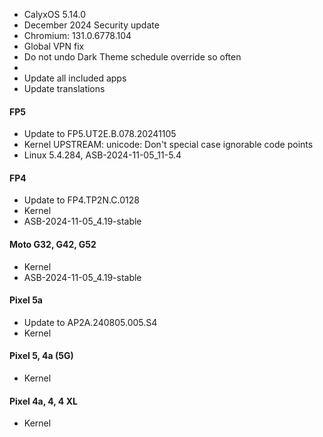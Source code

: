 * CalyxOS 5.14.0
* December 2024 Security update
* Chromium: 131.0.6778.104
* Global VPN fix
* Do not undo Dark Theme schedule override so often
* 
* Update all included apps
* Update translations

#### FP5
* Update to FP5.UT2E.B.078.20241105
* Kernel UPSTREAM: unicode: Don't special case ignorable code points
* Linux 5.4.284, ASB-2024-11-05_11-5.4

#### FP4
* Update to FP4.TP2N.C.0128
* Kernel 
* ASB-2024-11-05_4.19-stable

#### Moto G32, G42, G52
* Kernel
* ASB-2024-11-05_4.19-stable

#### Pixel 5a
* Update to AP2A.240805.005.S4
* Kernel

#### Pixel 5, 4a (5G)
* Kernel

#### Pixel 4a, 4, 4 XL
* Kernel

